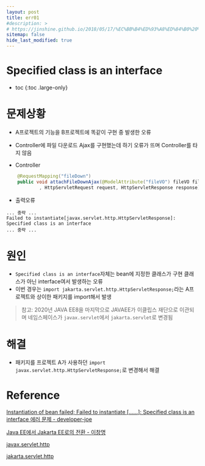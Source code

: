 ```yaml
---
layout: post
title: err01
#description: >
# https://jinshine.github.io/2018/05/17/%EC%BB%B4%ED%93%A8%ED%84%B0%20%EA%B8%B0%EC%B4%88/%EB%A9%94%EB%AA%A8%EB%A6%AC%EA%B5%AC%EC%A1%B0/
sitemap: false
hide_last_modified: true
---
```

# Specified class is an interface

* toc
{:toc .large-only}

# 문제상황

- A프로젝트의 기능을 B프로젝트에 똑같이 구현 중 발생한 오류
- Controller에 파일 다운로드 Ajax를 구현했는데 하기 오류가 뜨며 Controller를 타지 않음

- Controller
```JAVA
	@RequestMapping("fileDown")
	public void attachFileDownAjax(@ModelAttribute("fileVO") fileVO fileVO
			, HttpServletRequest request, HttpServletResponse response) throws Exception { ... }
```

- 출력오류
```
... 중략 ...
Failed to instantiate[javax.servlet.http.HttpServletResponse]: Specified class is an interface
... 중략 ...
```

# 원인

- ```Specified class is an interface```자체는 bean에 지정한 클래스가 구현 클래스가 아닌 interface여서 발생하는 오류
- 이번 경우는 ```import jakarta.servlet.http.HttpServletResponse;```라는 A프로젝트와 상이한 패키지를 import해서 발생

> 참고: 2020년 JAVA EE8을 마지막으로 JAVAEE가 이클립스 재단으로 이관되며 네임스페이스가 ```javax.servlet```에서 ```jakarta.servlet```로 변경됨

# 해결

- 패키지를 프로젝트 A가 사용하던 ```import javax.servlet.http.HttpServletResponse;```로 변경해서 해결

# Reference

[Instantiation of bean failed; Failed to instantiate [......]: Specified class is an interface 에러 문제 - developer-joe](https://developer-joe.tistory.com/207)

[Java EE에서 Jakarta EE로의 전환 - 이창명](https://www.samsungsds.com/kr/insights/java_jakarta.html)

[javax.servlet.http](https://jakarta.ee/specifications/servlet/4.0/apidocs/javax/servlet/http/httpservletresponse)

[jakarta.servlet.http](https://javadoc.io/doc/jakarta.servlet/jakarta.servlet-api/5.0.0/jakarta/servlet/http/HttpServletResponse.html)